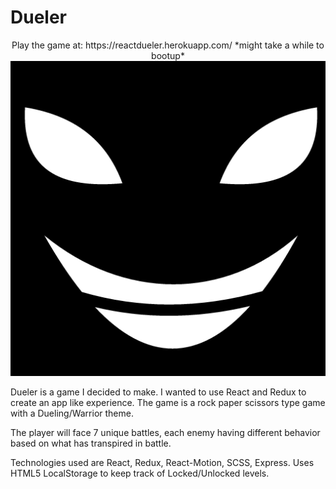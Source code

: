 # Dueler
<p align="center">
  Play the game at: https://reactdueler.herokuapp.com/ *might take a while to bootup*
  <img src="https://github.com/EseOkonofua/React-Dueler/blob/master/public/assets/images/Sly.png"> 
</p>

Dueler is a game I decided to make. I wanted to use React and Redux to create an app like experience.
The game is a rock paper scissors type game with a Dueling/Warrior theme.


The player will face 7 unique battles, each enemy having different behavior based on what has transpired in battle. 

Technologies used are React, Redux, React-Motion, SCSS, Express.
Uses HTML5 LocalStorage to keep track of Locked/Unlocked levels. 
